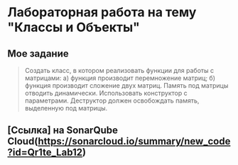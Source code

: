 # Лабораторная работа на тему "Классы и Объекты"

## Мое задание  
> Создать класс, в котором реализовать функции для работы с матрицами:
а) функция производит  перемножение матриц;
б) функция производит сложение двух матриц.
Память под матрицы отводить динамически. Использовать конструктор с параметрами. Деструктор должен освобождать память, выделенную под матрицы.

## [Ссылка] на SonarQube Cloud(https://sonarcloud.io/summary/new_code?id=Qr1te_Lab12)
